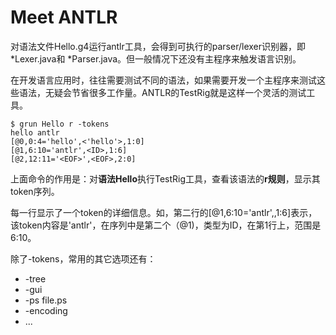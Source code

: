 # Meet ANTLR

对语法文件Hello.g4运行antlr工具，会得到可执行的parser/lexer识别器，即*Lexer.java和 *Parser.java。但一般情况下还没有主程序来触发语言识别。

在开发语言应用时，往往需要测试不同的语法，如果需要开发一个主程序来测试这些语法，无疑会节省很多工作量。ANTLR的TestRig就是这样一个灵活的测试工具。

```shell
$ grun Hello r -tokens
hello antlr
[@0,0:4='hello',<'hello'>,1:0]
[@1,6:10='antlr',<ID>,1:6]
[@2,12:11='<EOF>',<EOF>,2:0]
```

上面命令的作用是：对**语法Hello**执行TestRig工具，查看该语法的**r规则**，显示其token序列。

每一行显示了一个token的详细信息。如，第二行的[@1,6:10='antlr',<ID>,1:6]表示，该token内容是'antlr'，在序列中是第二个（@1)，类型为ID，在第1行上，范围是6:10。

除了-tokens，常用的其它选项还有：

* -tree
* -gui
* -ps file.ps
* -encoding
* ...







